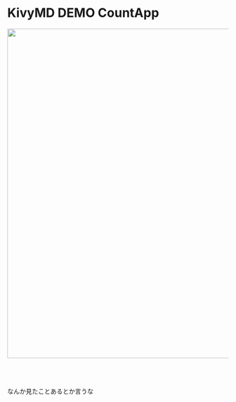 # KivyMD DEMO CountApp
<img src="https://user-images.githubusercontent.com/50548952/102290081-9c458700-3f83-11eb-8cf1-170952a392a2.png" height="750" />

<br><br><br>
なんか見たことあるとか言うな
